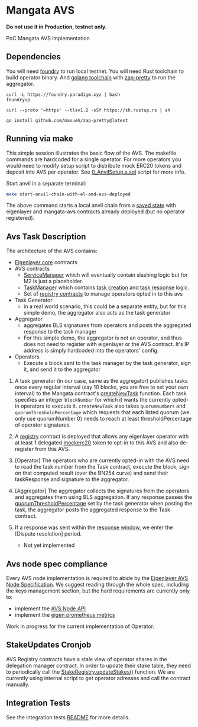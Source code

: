 # Mangata AVS

<b> Do not use it in Production, testnet only. </b>

PoC Mangata AVS implementation

## Dependencies

You will need [foundry](https://book.getfoundry.sh/getting-started/installation) to run local testnet. You will need Rust toolchain to build operator binary. And [golang toolchain](https://go.dev/doc/install) with [zap-pretty](https://github.com/maoueh/zap-pretty) to run the aggregator.
```
curl -L https://foundry.paradigm.xyz | bash
foundryup

curl --proto '=https' --tlsv1.2 -sSf https://sh.rustup.rs | sh

go install github.com/maoueh/zap-pretty@latest
```

## Running via make

This simple session illustrates the basic flow of the AVS. The makefile commands are hardcoded for a single operator. For more operators you would need to modify setup script to distribute mock ERC20 tokens and deposit into AVS per operator.
See [0_AnvilSetup.s.sol](contracts/script/0_AnvilSetup.s.sol#L88) script for more info.


Start anvil in a separate terminal:

```bash
make start-anvil-chain-with-el-and-avs-deployed
```

The above command starts a local anvil chain from a [saved state](tests/integration/avs-and-eigenlayer-deployed-anvil-state.json) with eigenlayer and mangata-avs contracts already deployed (but no operator registered).


## Avs Task Description

The architecture of the AVS contains:

- [Eigenlayer core](https://github.com/Layr-Labs/eigenlayer-contracts/tree/master) contracts
- AVS contracts
  - [ServiceManager](contracts/src/MangataServiceManager.sol) which will eventually contain slashing logic but for M2 is just a placeholder.
  - [TaskManager](contracts/src/MangataTaskManager.sol) which contains [task creation](contracts/src/MangataTaskManager.sol#L83) and [task response](contracts/src/MangataTaskManager.sol#L102) logic.
  - Set of [registry contracts](https://github.com/Layr-Labs/eigenlayer-middleware) to manage operators opted in to this avs
- Task Generator
  - in a real world scenario, this could be a separate entity, but for this simple demo, the aggregator also acts as the task generator
- Aggregator
  - aggregates BLS signatures from operators and posts the aggregated response to the task manager
  - For this simple demo, the aggregator is not an operator, and thus does not need to register with eigenlayer or the AVS contract. It's IP address is simply hardcoded into the operators' config.
- Operators
  - Execute a block sent to the task manager by the task generator, sign it, and send it to the aggregator


1. A task generator (in our case, same as the aggregator) publishes tasks once every regular interval (say 10 blocks, you are free to set your own interval) to the Mangata contract's [createNewTask](contracts/src/MangataTaskManager.sol#L83) function. Each task specifies an integer `blockNumber` for which it wants the currently opted-in operators to execute it. `createNewTask` also takes `quorumNumbers` and `quorumThresholdPercentage` which requests that each listed quorum (we only use quorumNumber 0) needs to reach at least thresholdPercentage of operator signatures.

2. A [registry](https://github.com/Layr-Labs/eigenlayer-middleware/blob/master/src/BLSRegistryCoordinatorWithIndices.sol) contract is deployed that allows any eigenlayer operator with at least 1 delegated [mockerc20](contracts/src/ERC20Mock.sol) token to opt-in to this AVS and also de-register from this AVS.

3. [Operator] The operators who are currently opted-in with the AVS need to read the task number from the Task contract, execute the block, sign on that computed result (over the BN254 curve) and send their taskResponse and signature to the aggregator.

4. [Aggregator] The aggregator collects the signatures from the operators and aggregates them using BLS aggregation. If any response passes the [quorumThresholdPercentage](contracts/src/IMangataTaskManager.sol#L36) set by the task generator when posting the task, the aggregator posts the aggregated response to the Task contract.

5. If a response was sent within the [response window](contracts/src/MangataTaskManager.sol#L122), we enter the [Dispute resolution] period.
   - Not yet implemented

## Avs node spec compliance

Every AVS node implementation is required to abide by the [Eigenlayer AVS Node Specification](https://eigen.nethermind.io/). We suggest reading through the whole spec, including the keys management section, but the hard requirements are currently only to:
- implement the [AVS Node API](https://eigen.nethermind.io/docs/category/avs-node-api)
- implement the [eigen prometheus metrics](https://eigen.nethermind.io/docs/category/metrics)

Work in progress for the current implementation of Operator.

## StakeUpdates Cronjob

AVS Registry contracts have a stale view of operator shares in the delegation manager contract. In order to update their stake table, they need to periodically call the [StakeRegistry.updateStakes()](https://github.com/Layr-Labs/eigenlayer-middleware/blob/f171a0812126bbb0bb6d44f53c622591a643e987/src/StakeRegistry.sol#L76) function. We are currently using internal script to get operator adresses and call the contract manually.

## Integration Tests

See the integration tests [README](tests/integration/README.md) for more details.
